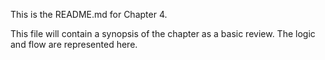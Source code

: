 This is the README.md for Chapter 4.

This file will contain a synopsis of the chapter as a basic review. The logic and flow are represented here. 
